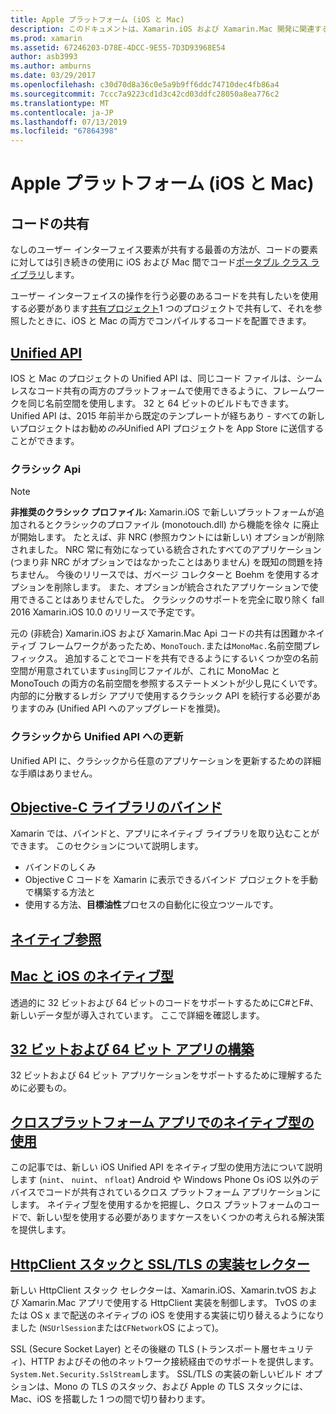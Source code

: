 ```yaml
---
title: Apple プラットフォーム (iOS と Mac)
description: このドキュメントは、Xamarin.iOS および Xamarin.Mac 開発に関連するさまざまなトピックを説明します。 コード共有、Unified API、Objective C ライブラリ、ネイティブ参照、ネイティブな型および複数のバインド。
ms.prod: xamarin
ms.assetid: 67246203-D78E-4DCC-9E55-7D3D93968E54
author: asb3993
ms.author: amburns
ms.date: 03/29/2017
ms.openlocfilehash: c30d70d8a36c0e5a9b9ff6ddc74710dec4fb86a4
ms.sourcegitcommit: 7ccc7a9223cd1d3c42cd03ddfc28050a8ea776c2
ms.translationtype: MT
ms.contentlocale: ja-JP
ms.lasthandoff: 07/13/2019
ms.locfileid: "67864398"
---
```

# <a name="apple-platform-ios-and-mac"></a>Apple プラットフォーム (iOS と Mac)

## <a name="code-sharing"></a>コードの共有

なしのユーザー インターフェイス要素が共有する最善の方法が、コードの要素に対しては引き続きの使用に iOS および Mac 間でコード[ポータブル クラス ライブラリ](~/cross-platform/app-fundamentals/pcl.md)します。

ユーザー インターフェイスの操作を行う必要のあるコードを共有したいを使用する必要があります[共有プロジェクト](~/cross-platform/app-fundamentals/shared-projects.md)1 つのプロジェクトで共有して、それを参照したときに、iOS と Mac の両方でコンパイルするコードを配置できます。

## <a name="unified-apiunifiedindexmd"></a>[Unified API](unified/index.md)

IOS と Mac のプロジェクトの Unified API は、同じコード ファイルは、シームレスなコード共有の両方のプラットフォームで使用できるように、フレームワークを同じ名前空間を使用します。 32 と 64 ビットのビルドもできます。 Unified API は、2015 年前半から既定のテンプレートが経ちあり - すべての新しいプロジェクトはお勧め*のみ*Unified API プロジェクトを App Store に送信することができます。

### <a name="classic-apis"></a>クラシック Api

> [!NOTE]
> **非推奨のクラシック プロファイル:** Xamarin.iOS で新しいプラットフォームが追加されるとクラシックのプロファイル (monotouch.dll) から機能を徐々 に廃止が開始します。 たとえば、非 NRC (参照カウントには新しい) オプションが削除されました。 NRC 常に有効になっている統合されたすべてのアプリケーション (つまり非 NRC がオプションではなかったことはありません) を既知の問題を持ちません。 今後のリリースでは、ガベージ コレクターと Boehm を使用するオプションを削除します。 また、オプションが統合されたアプリケーションで使用できることはありませんでした。 クラシックのサポートを完全に取り除く fall 2016 Xamarin.iOS 10.0 のリリースで予定です。

元の (非統合) Xamarin.iOS および Xamarin.Mac Api コードの共有は困難かネイティブ フレームワークがあったため、`MonoTouch.`または`MonoMac.`名前空間プレフィックス。  追加することでコードを共有できるようにするいくつか空の名前空間が用意されています`using`同じファイルが、これに MonoMac と MonoTouch の両方の名前空間を参照するステートメントが少し見にくいです。 内部的に分散するレガシ アプリで使用するクラシック API を続行する必要がありますのみ (Unified API へのアップグレードを推奨)。


### <a name="updating-from-classic-to-the-unified-api"></a>クラシックから Unified API への更新

Unified API に、クラシックから任意のアプリケーションを更新するための詳細な手順はありません。

## <a name="binding-objective-c-librariesbindingindexmd"></a>[Objective-C ライブラリのバインド](binding/index.md)

Xamarin では、バインドと、アプリにネイティブ ライブラリを取り込むことができます。 このセクションについて説明します。

- バインドのしくみ
- Objective C コードを Xamarin に表示できるバインド プロジェクトを手動で構築する方法と
- 使用する方法、**目標油性**プロセスの自動化に役立つツールです。

## <a name="native-referencesnative-referencesmd"></a>[ネイティブ参照](native-references.md)

## <a name="macios-native-typesnativetypesmd"></a>[Mac と iOS のネイティブ型](nativetypes.md)

透過的に 32 ビットおよび 64 ビットのコードをサポートするためにC#とF#、新しいデータ型が導入されています。   ここで詳細を確認します。

## <a name="building-32-and-64-bit-apps32-and-64indexmd"></a>[32 ビットおよび 64 ビット アプリの構築](32-and-64/index.md)

32 ビットおよび 64 ビット アプリケーションをサポートするために理解するために必要もの。

## <a name="working-with-native-types-in-cross-platform-appsnative-types-cross-platformmd"></a>[クロスプラットフォーム アプリでのネイティブ型の使用](native-types-cross-platform.md)

この記事では、新しい iOS Unified API をネイティブ型の使用方法について説明します (`nint`、 `nuint`、 `nfloat`) Android や Windows Phone Os iOS 以外のデバイスでコードが共有されているクロス プラットフォーム アプリケーションにします。
ネイティブ型を使用するかを把握し、クロス プラットフォームのコードで、新しい型を使用する必要がありますケースをいくつかの考えられる解決策を提供します。

## <a name="httpclient-stack-and-ssltls-implementation-selectorhttp-stackmd"></a>[HttpClient スタックと SSL/TLS の実装セレクター](http-stack.md)

新しい HttpClient スタック セレクターは、Xamarin.iOS、Xamarin.tvOS および Xamarin.Mac アプリで使用する HttpClient 実装を制御します。 TvOS のまたは OS x まで配送のネイティブの iOS を使用する実装に切り替えるようになりました (`NSUrlSession`または`CFNetwork`OS によって)。

SSL (Secure Socket Layer) とその後継の TLS (トランスポート層セキュリティ)、HTTP およびその他のネットワーク接続経由でのサポートを提供します。`System.Net.Security.SslStream`します。 SSL/TLS の実装の新しいビルド オプションは、Mono の TLS のスタック、および Apple の TLS スタックには、Mac、iOS を搭載した 1 つの間で切り替わります。

